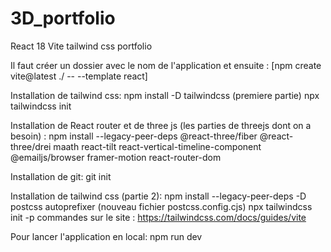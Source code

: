 # 3D_portfolio
React 18 Vite tailwind css portfolio

Il faut créer un dossier avec le nom de l'application et ensuite :
[npm create vite@latest ./ -- --template react]

Installation de tailwind css:
npm install -D tailwindcss (premiere partie)
npx tailwindcss init

Installation de React router et de three js (les parties de threejs dont on a besoin) :
npm install --legacy-peer-deps @react-three/fiber @react-three/drei maath react-tilt react-vertical-timeline-component @emailjs/browser framer-motion react-router-dom

Installation de git:
git init

Installation de tailwind css (partie 2):
npm install --legacy-peer-deps -D postcss autoprefixer (nouveau fichier postcss.config.cjs)
npx tailwindcss init -p
commandes sur le site : https://tailwindcss.com/docs/guides/vite

Pour lancer l'application en local:
npm run dev 


